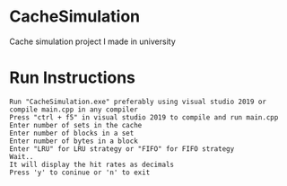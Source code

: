 # CacheSimulation
 Cache simulation project I made in university

# Run Instructions
	Run "CacheSimulation.exe" preferably using visual studio 2019 or compile main.cpp in any compiler
	Press "ctrl + f5" in visual studio 2019 to compile and run main.cpp
	Enter number of sets in the cache
	Enter number of blocks in a set
	Enter number of bytes in a block
	Enter "LRU" for LRU strategy or "FIFO" for FIFO strategy
	Wait..
	It will display the hit rates as decimals
	Press 'y' to coninue or 'n' to exit

